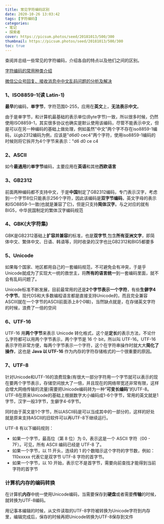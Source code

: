 ```yaml
---
title: 常见字符编码区别
date: 2020-10-26 13:03:42
tags: [字符编码]
categories: 
- 笔记
- 探索者
cover: https://picsum.photos/seed/20181013/500/300
thumbnail: https://picsum.photos/seed/20181013/500/300
toc: true
---
```

查阅并总结一些常见的字符编码，介绍各自的特点以及他们之间的区别。
<!-- more -->
[字符编码的常用种类介绍](https://blog.csdn.net/qq_34745204/article/details/83786775)

[微信公众号回复、接收消息中中文乱码问题的分析及解决](https://blog.csdn.net/slx3320612540/article/details/81251642)

### 1、ISO8859-1(读 Latin-1)

**最早**的编码，**单字节**，字符范围0-255，应用在**英文**上，**无法表示中文**。

由于是单字节，和计算机最基础的表示单位(Byte字节)一致，所以很多时候，仍然使用ISO8859-1，其实很多协议也确实是默认使用该编码，尽管不能表示中文，但是可以在另一种编码的基础上做处理，例如虽然"中文"两个字不存在iso8859-1编码，以gb2312编码为例，应该是"d6d0 cec4"两个字符，使用iso8859-1编码的时候则将它拆开为4个字节来表示："d6 d0 ce c4



### 2、ASCII

如今**最通用**的**单字节**编码，主要应用在**英语**和其他**西欧语言**



### 3、GB2312

前面两种编码都不支持中文，于是**中国**制定了GB2312编码，专门表示汉字，考虑到一个字节8位只能表示256个字符，因此该编码是**双字节编码**，英文字母的表示和ISO8859-1一致(也就是兼容了它)，但是只支持**简体汉字**。与之对应的就有BIG5，中华民国制定的繁体汉字编码规范

### 4、GBK(大字符集)

GBK是GB2312基础上**扩容并兼容**的标准，也是**双字节**,包含**所有亚洲文字**，即简体中文、繁体中文、日语、韩语等，同时收录的汉字也比GB2312和BIG5都要多

### 5、Unicode

如果每个国家、地区都用自己的一套编码规范，不可避免会有冲突，于是乎Unicode就成为了实现大一统的救世主，将**所有的语言统一**到一套编码里面，就不会有乱码问题了。

Unicode标准不断发展，目前最常用的还是**2个字节表示一个字符**，有些**生僻字4个字节**。现代OS和大多数编程语言都是直接支持Unicode的，而且完全兼容ASCII(就在一个字节的ASCII前面添上8个0嘛)，当然缺点就是，在存储英文字符的时候，浪费了一倍的空间



### 6、UTF-16

UTF-16 用**两个字节**来表示 Unicode 转化格式，这个是**定长**的表示方法，不论什么字符都可以用两个字节表示，两个字节是 16 个 bit，所以叫 UTF-16。UTF-16 表示字符非常方便，每两个字节表示一个字符，这个在字符串操作时就大大**简化了操作**，这也是 **Java 以 UTF-16** 作为内存的字符存储格式的一个很重要的原因。 



### 7、UTF-8


针对Unicode和UTF-16的浪费现象(有很大一部分字符用一个字节就可以表示的现在要两个字节表示，存储空间放大了一倍，并且现在的网络带宽还非常有限，这样会增大网络传输的流量)需要把Unicode编码转为一种“**可变长编码**”的UTF-8。UTF-8在原来Unicode的基础上根据数字大小编码成1-6个字节，常用的英文就是1字节，汉字一般3字节，生僻字4-6字节。

同时由于英文是1个字节，所以ASCII码是可以当成其中的一部分的，这样的好处就是原来支持ASCII的旧软件可以再UTF-8下继续运行。

UTF-8 有以下编码规则： 

- 如果一个字节，最高位（第 8 位）为 0，表示这是一个 ASCII 字符（00 - 7F）。可见，所有 ASCII 编码已经是 UTF-8 了。
- 如果一个字节，以 11 开头，连续的 1 的个数暗示这个字符的字节数，例如：110xxxxx 代表它是双字节 UTF-8 字符的首字节。
- 如果一个字节，以 10 开始，表示它不是首字节，需要向前查找才能得到当前字符的首字节

### 计算机内存的编码转换

在计算机**内存**中统一使用Unicode编码，当需要保存到**硬盘**或者需要**传输**的时候，就转换为UTF-8编码。

用记事本编辑的时候，从文件读取的UTF-8字符被转换为Unicode字符到内存里，编辑完成后，保存的时候再把Unicode转换为UTF-8保存到文件











